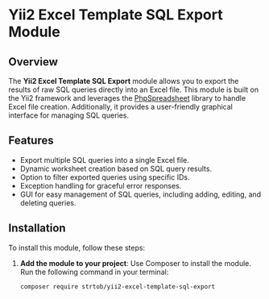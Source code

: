 # Yii2 Excel Template SQL Export Module

## Overview

The **Yii2 Excel Template SQL Export** module allows you to export the results of raw SQL queries directly into an Excel file. This module is built on the Yii2 framework and leverages the [PhpSpreadsheet](https://phpspreadsheet.readthedocs.io/) library to handle Excel file creation. Additionally, it provides a user-friendly graphical interface for managing SQL queries.

## Features

- Export multiple SQL queries into a single Excel file.
- Dynamic worksheet creation based on SQL query results.
- Option to filter exported queries using specific IDs.
- Exception handling for graceful error responses.
- GUI for easy management of SQL queries, including adding, editing, and deleting queries.

## Installation

To install this module, follow these steps:

1. **Add the module to your project**:
   Use Composer to install the module. Run the following command in your terminal:

   ```bash
   composer require strtob/yii2-excel-template-sql-export
